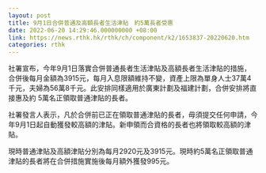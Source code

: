 ```yaml
---
layout: post
title: 9月1日合併普通及高額長者生活津貼　約5萬長者受惠
date: 2022-06-20 14:29:46.000000000 +08:00
link: https://news.rthk.hk/rthk/ch/component/k2/1653837-20220620.htm
categories: rthk
---
```


社署宣布，今年9月1日落實合併普通長者生活津貼及高額長者生活津貼的措施，合併後每月金額為3915元，每月入息限額維持不變，資產上限為單身人士37萬4千元，夫婦為56萬8千元。此安排同樣適用於廣東計劃及福建計劃，合併安排將直接惠及約 5萬名正領取普通津貼的長者。

社署發言人表示，凡於合併前已正在領取普通津貼的長者，毋須提交任何申請，今年9月1日起自動獲發較高額的津貼。新申領而合資格的長者也將領取較高額的津貼。

現時普通津貼及高額津貼分別為每月2920元及3915元。現時約5萬名正領取普通津貼的長者將在合併措施實施後每月額外獲發995元。
